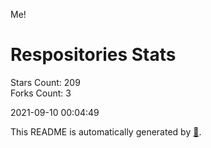 Me!

# Respositories Stats
Stars Count: 209  
Forks Count: 3

2021-09-10 00:04:49  

This README is automatically generated by [🐰](https://github.com/rnitta/rnitta).

